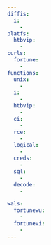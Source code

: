```yaml
---
diffis:
  i:
    -
platfs:
  htbvip:
    -
curls:
  fortune:
    -
functions:
  unix:
    -
  i:
    -
  htbvip:
    -
  ci:
    -
  rce:
    -
  logical:
    -
  creds:
    -
  sql:
    -
  decode:
    -

wals:
  fortunewu:
    -
  fortunevi:
    -
---
```

